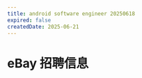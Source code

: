 ```yaml
---
title: android software engineer 20250618
expired: false
createdDate: 2025-06-21
---
```


# eBay 招聘信息

<JobPostingTable job-posting-json-path="ebay/data/android-software-engineer-20250618.json"/>
